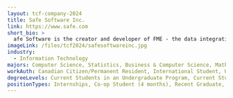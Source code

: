 ```yaml
---
layout: tcf-company-2024
title: Safe Software Inc.
link: https://www.safe.com
short_bio: >
  afe Software is the creator and developer of FME - the data integration platform with the best support for spatial data worldwide. Over 10,000 organizations around the world use FME in industries like AEC, government, utilities, and transportation to maximize the value of their data. Founded in 1993, Safe is headquartered in Surrey, BC with over 200 team members and counting. We're always looking for talented individuals with diverse backgrounds who are determined to learn and grow.
imageLink: /files/tcf2024/safesoftwareinc.jpg
industry:
  - Information Technology
majors: Computer Science, Statistics, Business & Computer Science, Mathematics, Computer Engineering, Electrical Engineering
workAuth: Canadian Citizen/Permanent Resident, International Student, US Citizen, All
degreeLevels: Current Students in an Undergraduate Program, Current Students in a Masters Program, Graduated with an Undergraduate Degree, Graduated with a Graduate Degree (Masters or Phd)
positionTypes: Internships, Co-op Student (4 months), Recent Graduate, Full-time
---
```

